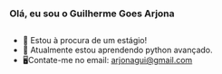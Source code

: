 ### Olá, eu sou o Guilherme Goes Arjona
##

- 🔭 Estou à procura de um estágio!
- 🌱 Atualmente estou aprendendo python avançado.
- 🖥Contate-me no email: arjonagui@gmail.com
  
